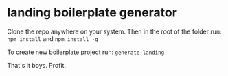 # landing boilerplate generator

Clone the repo anywhere on your system. Then in the root of the folder run: `npm install` and `npm install -g`

To create new boilerplate project run:
`generate-landing`

That's it boys. Profit.
